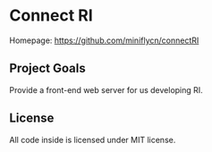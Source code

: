 ﻿# Connect RI

Homepage: https://github.com/miniflycn/connectRI

## Project Goals
Provide a front-end web server for us developing RI.

## License
All code inside is licensed under MIT license.